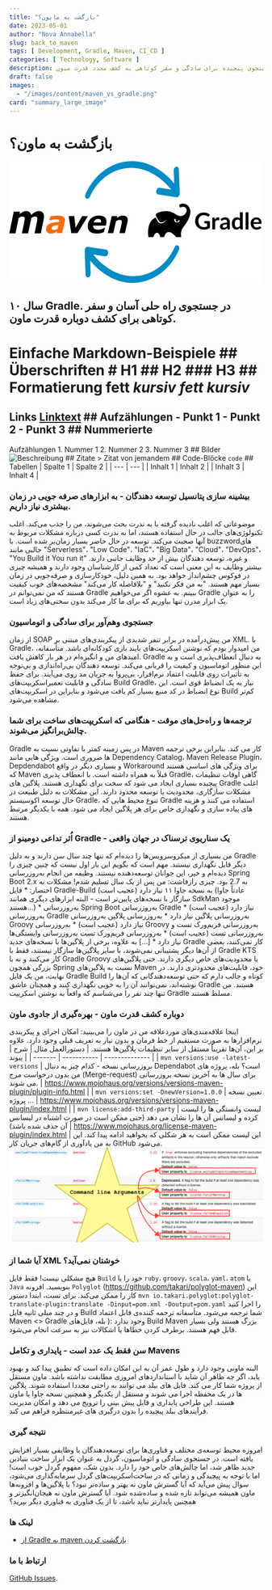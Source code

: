 ```yaml
---
title: "بازگشت به مایون؟"
date: 2023-05-01
author: "Nova Annabella"
slug: back_to_maven
tags: [ Development, Gradle, Maven, CI_CD ]
categories: [ Technology, Software ]
description: جستجوی پیچیده برای سادگی و سفر کوتاهی به کشف مجدد قدرت میون.
draft: false
images:
  - "/images/content/maven_vs_gradle.png"
card: "summary_large_image"
---
```




# بازگشت به ماون؟

[![maven_vs_gradle](/images/content/maven_vs_gradle.png)](https://phauer.com/2018/moving-back-from-gradle-to-maven/)

## ۱۰ سال Gradle. در جستجوی راه حلی آسان و سفر کوتاهی برای کشف دوباره قدرت ماون.

# Einfache Markdown-Beispiele ## Überschriften # H1 ## H2 ### H3 ## Formatierung **fett** *kursiv* ***fett kursiv***
## Links [Linktext](https://www.google.com) ## Aufzählungen - Punkt 1 - Punkt 2 - Punkt 3 ## Nummerierte
Aufzählungen 1. Nummer 1 2. Nummer 2 3. Nummer 3 ## Bilder ![Beschreibung](https://via.placeholder.com/150) ##
Zitate > Zitat von jemandem ## Code-Blöcke ``` code ``` ## Tabellen | Spalte 1 | Spalte 2 | | --- | --- | | Inhalt
1 | Inhalt 2 | | Inhalt 3 | Inhalt 4 |

### بیشینه سازی پتانسیل توسعه دهندگان - به ابزارهای صرفه جویی در زمان بیشتری نیاز داریم.

موضوعاتی که اغلب نادیده گرفته یا به ندرت بحث می‌شوند، من را جذب می‌کند. اغلب تکنولوژی‌های جالب در حال استفاده هستند، اما
به ندرت کسی درباره مشکلات مربوط به آنها صحبت می‌کند. توسعه در حال حاضر بسیار زمان‌بر شده است. با buzzwordهای جالبی مانند
"Serverless"، "Low Code"، "IaC"، "Big Data"، "Cloud"، "DevOps"، "You Build it You run it" و غیره، توسعه دهندگان بیش از
حد وظایف جانبی دارند. بیشتر وظایف به این معنی است که تعداد کمی از کارشناسان وجود دارند و همیشه چیزی در فوکوس چشم‌انداز
خواهد بود. به همین دلیل، خودکارسازی و صرفه‌جویی در زمان بسیار مهم هستند. "به من فکر نکنید" و "بلافاصله کار می‌کند"
مشخصه‌های خوب کیفیت هستند که من نمی‌توانم در Gradle ببینم. به عشوه اگر می‌خواهیم Gradle را به عنوان یک ابزار مدرن تنها
بیاوریم که برای ما کار می‌کند بدون سختی‌های زیاد است.

### جستجوی وهم‌آور برای سادگی و اتوماسیون

از زمان SOAP من پیش‌درآمده در برابر تنفر شدیدی از پیکربندی‌های مبتنی بر XML. با Gradle، من امیدوار بودم که نوشتن
اسکریپت‌های بایند بازی کودکانه‌ای باشد. متأسفانه، امیدهای من و انگیزه‌ام در هر بار کاهش یافت. Gradle به دنبال
انعطاف‌پذیری است و به این منظور اتوماسیون و کیفیت را قربانی می‌کند. توسعه دهندگان بی‌راه‌اندازی و بی‌توجه به تأثیرات روی
قابلیت اعتماد نرم‌افزار، بی‌پروا به جریان مد روی می‌آیند. برای حفظ سادگی و قابلیت تعمیراسکریپت‌های Build Gradle، نیاز به
یک انضباط قوی است. این نوع انضباط در کد منبع بسیار کم یافت می‌شود و بنابراین در اسکریپت‌های Build کم‌تر مشاهده می‌شود.

### ترجمه‌ها و راه‌حل‌های موقت - هنگامی که اسکریپت‌های ساخت برای شما چالش‌برانگیز می‌شوند.

Gradle در پس زمینه کمتر با تفاوتی نسبت به Maven کار می کند. بنابراین برخی ترجمه ها ضروری است. ویژگی هایی مانند
Dependency Catalog، Maven Release Plugin، Depdendabot و بسیاری دیگر در واقع Workaround برای ویژگی های اساسی هستند که
Maven قبلاً به همراه داشته است. با انعطاف پذیری Gradle، گاهی اوقات تنظیمات پیچیده بسیاری ایجاد می شود که سخت برای
نگهداری هستند. پلاگین های Gradle اغلب مشکلات سازگاری، محدودیت یا توسعه محدود دارند. این مشکلات به دلیل طبیعت در حال
توسعه اکوسیستم Gradle، تنوع محیط هایی که Gradle استفاده می کنند و هزینه های پیاده سازی و نگهداری خاص برای هر پلاگین
ایجاد می شود. همه با یکدیگر مرتبط هستند.

### اُثر تداعی دومینو از Gradle - یک سناریوی ترسناک در جهان واقعی

من بسیاری از میکروسرویس‌ها را دیده‌ام که تنها چند سال سن دارند و به دلیل Gradle دیگر قابل نگهداری نیستند. مهم است که
بگویم این بار اول نیست که چنین چیزی را دیده‌ام و خیر، این جوانان توسعه‌دهنده نیستند. وظیفه من انجام به‌روزرسانی Spring
Boot 2.x به 2.7 بود. چیزی رازفاشت: من پس از یک سال تسلیم شدم! مشکلات به اختصار: * فایل Gradle-Build به نسخه جاوا ۱۱
نیاز دارد (عجیب است) (عادتاً جاوا سازگار با نسخه‌های پایین‌تر است - البته ابزارهای دیگری همانند SdkMan موجود هستند...) *
به‌روز‌رسانی Spring Boot به‌روز‌رسانی Gradle نیاز دارد (عجیب است) * به‌روز‌رسانی Gradle به‌روز‌رسانی پلاگین نیاز دارد *
به‌روز‌رسانی پلاگین به‌روز‌رسانی Groovy نیاز دارد (عجیب است) * به‌روز‌رسانی Groovy به‌روز‌رسانی فریم‌ورک تست و
به‌روز‌رسانی تست (عجیب است) * به‌روز‌رسانی فریم‌ورک تست به‌روز‌رسانی وابستگی‌ها نیاز دارد * [...] به علاوه، برخی از
پلاگین‌ها با نسخه‌های جدید Gradle کار نمی‌کنند، بعضی از آن‌ها دیگر پشتیبانی نمی‌شوند، با سایر پلاگین‌ها سازگار نیستند،
فقط با Gradle KTS کار می‌کنند و نه با Gradle Groovy یا محدودیت‌های خاص دیگری دارند. حتی پلاگین‌های بزرگی همچون Spring
نسبت به پلاگین‌های Maven خود، قابلیت‌های محدودتری دارند. در نهایت، من یک فایل Gradle Build کوتاه و جالب دارم که حتی
توسعه‌دهندگانی که آن‌ها را نوشته‌اند، نمی‌توانند آن را به خوبی نگهداری کنند و همچنان عاشق Gradle هستند. من تنها چند نفر
را می‌شناسم که واقعاً به نوشتن اسکریپت Gradle مسلط هستند.

### دوباره کشف قدرت ماون - بهره‌گیری از جادوی ماون

اینجا علاقه‌مندی‌های موردعلاقه من در ماون را می‌بینید: امکان اجرای و پیکربندی نرم‌افزارها به صورت مستقیم از خط فرمان و
بدون نیاز به تعریف قبلی وجود دارد. علاوه بر این، آن‌ها تقریباً مستقل از سایر تنظیمات پلاگین‌ها هستند. | دستورالعمل مثال
| شرح | پیوند | | ------- | ----------- | -------------- | | `mvn versions:use -latest-versions` | بروزرسانی نسخه - کدام
چیز به دنبال Dependabot است؟ بله، پروژه های من بدون درخواست مرج (Merge-request) برای سال ها به آخرین نسخه بروزرسانی می
شوند. | https://www.mojohaus.org/versions/versions-maven-plugin/plugin-info.html | | `mvn versions:set
-DnewVersion=1.0.0` | تعیین نسخه پروژه ... | https://www.mojohaus.org/versions/versions-maven-plugin/index.html | | `mvn
license:add-third-party` | لیست وابستگی ها را لیست کرده و لیسانس آن ها را نشان می دهد (حتی ممکن است در صورت اشتباه در
لیسانس آن حذف شده باشد) | https://www.mojohaus.org/license-maven-plugin/index.html | این لیست ممکن است به هر شکلی که
بخواهید ادامه پیدا کند. این به من یادآوری از گام‌های جریان کار GitHub می‌شود.
![maven_plugin_command_line_args](/images/content/maven_plugin_command_line_args.png)

### آیا شما از XML خوشتان نمی‌آید؟

هیچ مشکلی نیست! فقط فایل `Build` خود را با `ruby`، `groovy`، `scala`، `yaml`، `atom` یا `Java` بنویسید. افزونه
`Polyglot` (https://github.com/takari/polyglot-maven) این کار را ممکن می‌کند. برای تست، ابتدا دستور `mvn
io.takari.polyglot:polyglot-translate-plugin:translate -Dinput=pom.xml -Doutput=pom.yaml` را اجرا کنید و در چند میلی
ثانیه فایل Build شما ترجمه می‌شود. متأسفانه ترجمه کننده‌ی قابل اعتماد Maven <> Gradle وجود ندارد :( بله، فایل‌های Build
Maven بزرگ هستند ولی بسیار قابل فهم هستند. برطرف کردن خطاها یا اشکالات نیز به سرعت انجام می‌شود.

### سن فقط یک عدد است - پایداری و تکامل Mavens

البته ماونی وجود دارد و طول عمر آن به این امکان داده است که تطبیق پیدا کند و بهبود یابد، اگر چه ظاهر آن شاید با
استانداردهای امروزی مطابقت نداشته باشد. ماون مستقل از پروژه شما کار می کند. فایل های بیلد می توانند به راحتی مجددا
استفاده شوند. پلاگین ها در یک محفظه اجرا می شوند و مستقل از یکدیگر و همچنین نسخه جاوا یا ماون هستند. این طراحی پایداری و
قابل پیش بینی را ترویج می دهد و امکان مدیریت فرآیندهای بیلد پیچیده را بدون درگیری های غیرمنتظره فراهم می کند.

### نتیجه گیری

امروزه محیط توسعه‌ی مختلف و فناوری‌ها برای توسعه‌دهندگان با وظایفی بسیار افزایش یافته است. در جستجوی سادگی و اتوماسیون،
گردل به عنوان یک ابزار ساخت بنیادین جدید ظاهر شد، اما چالش‌های خاص خود را دارد. بدون شک، مفهوم گردل خوب است! اما با توجه
به پیچیدگی و زمانی که در ساخت‌اسکریپت‌های گردل سرمایه‌گذاری می‌شود، سوال پیش می‌آید که آیا گسترش ماون نه بهتر و ساده‌تر
نبود؟ با پلاگین‌ها و افزونه‌ها ماون همیشه می‌تواند تازه‌ شده و ساده‌شده شود. آیا گسترش ماون نه هیجان‌انگیزتر و همچنین
پایدارتر نباید باشد، تا از یک فناوری به فناوری دیگر بپرید؟

### لینک ها

* [از Gradle به maven بازگشت کردن](https://phauer.com/2018/moving-back-from-gradle-to-maven/)

### ارتباط با ما

[GitHub Issues](https://github.com/NovaAnnabella/the_unspoken/issues/new/choose).
